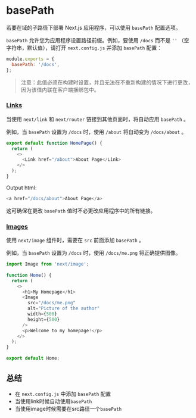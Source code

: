 # basePath

若要在域的子路径下部署 Next.js 应用程序，可以使用 `basePath` 配置选项。

`basePath` 允许您为应用程序设置路径前缀。例如，要使用 `/docs` 而不是 `''` （空字符串，默认值），请打开 `next.config.js` 并添加 `basePath` 配置：

```js
module.exports = {
  basePath: '/docs',
};
```

> 注意：此值必须在构建时设置，并且无法在不重新构建的情况下进行更改，因为该值内联在客户端捆绑包中。

### [Links](https://nextjs.org/docs/app/api-reference/next-config-js/basePath#links)

当使用 `next/link` 和 `next/router` 链接到其他页面时，将自动应用 `basePath` 。

例如，当 `basePath` 设置为 `/docs` 时，使用 `/about` 将自动变为 `/docs/about` 。

```js
export default function HomePage() {
  return (
    <>
      <Link href="/about">About Page</Link>
    </>
  );
}
```

Output html:

```js
<a href="/docs/about">About Page</a>
```

这可确保在更改 `basePath` 值时不必更改应用程序中的所有链接。

### [Images](https://nextjs.org/docs/app/api-reference/next-config-js/basePath#images)

使用 `next/image` 组件时，需要在 `src` 前面添加 `basePath` 。

例如，当 `basePath` 设置为 `/docs` 时，使用 `/docs/me.png` 将正确提供图像。

```js
import Image from 'next/image';
 
function Home() {
  return (
    <>
      <h1>My Homepage</h1>
      <Image
        src="/docs/me.png"
        alt="Picture of the author"
        width={500}
        height={500}
      />
      <p>Welcome to my homepage!</p>
    </>
  );
}
 
export default Home;
```

## 总结

- 在 `next.config.js` 中添加 `basePath` 配置
- 当使用link时候自动使用`basePath`
- 当使用image时候需要在src路径一个`basePath`
